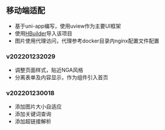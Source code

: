 ## 移动端适配
- 基于uni-app编写，使用uview作为主要UI框架
- 使用[HBuilder](https://www.dcloud.io/)导入该项目
- 图片使用代理访问，代理参考docker目录内nginx配置文件配置

### v202201232029
- 调整页面样式，贴近NGA风格
- 分离表单及内容显示，作为组件引入首页

### v202201230018
- 添加图片大小自适应
- 添加关键词查询
- 添加超链接解析